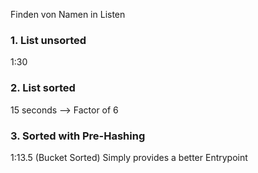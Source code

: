 Finden von Namen in Listen

### 1.  List unsorted
1:30 

### 2. List sorted
15 seconds --> Factor of 6

### 3. Sorted with Pre-Hashing
1:13.5 
(Bucket Sorted)
Simply provides a better Entrypoint
